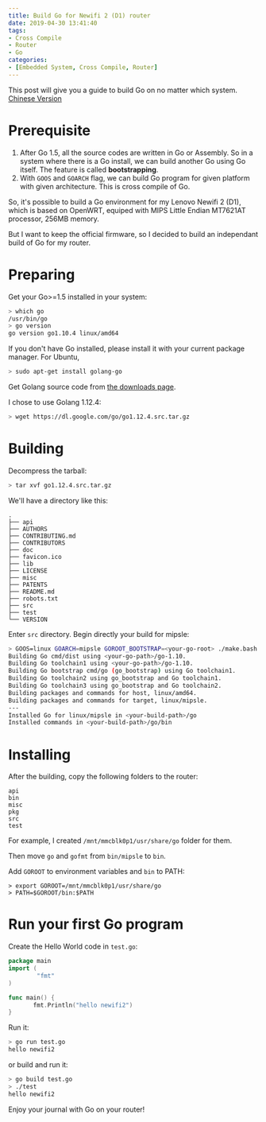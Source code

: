 ```yaml
---
title: Build Go for Newifi 2 (D1) router
date: 2019-04-30 13:41:40
tags:
- Cross Compile
- Router
- Go
categories:
- [Embedded System, Cross Compile, Router]
---
```


This post will give you a guide to build Go on no matter which system.
[Chinese Version](https://blog.inoki.cc/2019/04/30/Build-go-for-newifi2-d1-router-chinese/)

# Prerequisite
1. After Go 1.5, all the source codes are written in Go or Assembly. So in a system where there is a Go install, we can build another Go using Go itself. The feature is called **bootstrapping**.
2. With `GOOS` and `GOARCH` flag, we can build Go program for given platform with given architecture. This is cross compile of Go.

So, it's possible to build a Go environment for my Lenovo Newifi 2 (D1), which is based on OpenWRT, equiped with MIPS Little Endian MT7621AT processor, 256MB memory.

But I want to keep the official firmware, so I decided to build an independant build of Go for my router.

# Preparing
Get your Go>=1.5 installed in your system:
```bash
> which go
/usr/bin/go
> go version
go version go1.10.4 linux/amd64
```

If you don't have Go installed, please install it with your current package manager. 
For Ubuntu, 
```bash
> sudo apt-get install golang-go
```

Get Golang source code from [the downloads page](https://golang.org/dl/).

I chose to use Golang 1.12.4:
```bash
> wget https://dl.google.com/go/go1.12.4.src.tar.gz
```

# Building
Decompress the tarball:
```bash
> tar xvf go1.12.4.src.tar.gz
```

We'll have a directory like this:
```
.
├── api
├── AUTHORS
├── CONTRIBUTING.md
├── CONTRIBUTORS
├── doc
├── favicon.ico
├── lib
├── LICENSE
├── misc
├── PATENTS
├── README.md
├── robots.txt
├── src
├── test
└── VERSION
```

Enter `src` directory.
Begin directly your build for mipsle:
```bash
> GOOS=linux GOARCH=mipsle GOROOT_BOOTSTRAP=<your-go-root> ./make.bash
Building Go cmd/dist using <your-go-path>/go-1.10.
Building Go toolchain1 using <your-go-path>/go-1.10.
Building Go bootstrap cmd/go (go_bootstrap) using Go toolchain1.
Building Go toolchain2 using go_bootstrap and Go toolchain1.
Building Go toolchain3 using go_bootstrap and Go toolchain2.
Building packages and commands for host, linux/amd64.
Building packages and commands for target, linux/mipsle.
---
Installed Go for linux/mipsle in <your-build-path>/go
Installed commands in <your-build-path>/go/bin
```

# Installing
After the building, copy the following folders to the router:
```
api   
bin   
misc  
pkg   
src   
test
```

For example, I created `/mnt/mmcblk0p1/usr/share/go` folder for them. 

Then move `go` and `gofmt` from `bin/mipsle` to `bin`.

Add `GOROOT` to environment variables and `bin` to PATH:
```
> export GOROOT=/mnt/mmcblk0p1/usr/share/go
> PATH=$GOROOT/bin:$PATH
```

# Run your first Go program
Create the Hello World code in `test.go`:
```go
package main
import (
        "fmt"
)

func main() {
       fmt.Println("hello newifi2")
}
```

Run it:
```bash
> go run test.go
hello newifi2
```
or build and run it:
```bash
> go build test.go
> ./test
hello newifi2
```

Enjoy your journal with Go on your router!
